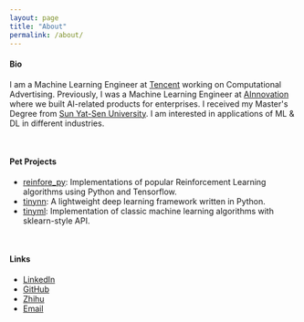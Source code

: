 ```yaml
---
layout: page
title: "About"
permalink: /about/
---
```


#### Bio

I am a Machine Learning Engineer at [Tencent](https://tencent.com/) working on Computational Advertising. Previously, I was a Machine Learning Engineer at [AInnovation](https://www.ainnovation.com) where we built AI-related products for enterprises. I received my Master's Degree from [Sun Yat-Sen University](http://www.sysu.edu.cn).  I am interested in applications of ML & DL in different industries.

<br>

#### Pet Projects

- [reinfore_py](https://github.com/borgwang/reinforce_py): Implementations of popular Reinforcement Learning algorithms using Python and Tensorflow.
- [tinynn](https://github.com/borgwang/tinynn): A lightweight deep learning framework written in Python.
- [tinyml](https://github.com/borgwang/tinyml): Implementation of classic machine learning algorithms with sklearn-style API.

<br>

#### Links

- [LinkedIn](https://www.linkedin.com/in/%E6%A1%82%E6%B3%A2-%E7%8E%8B-185824130/)
- [GitHub](https://github.com/borgwang)
- [Zhihu](https://www.zhihu.com/people/badbobobo)
- [Email](mailto:borgwang@126.com)
